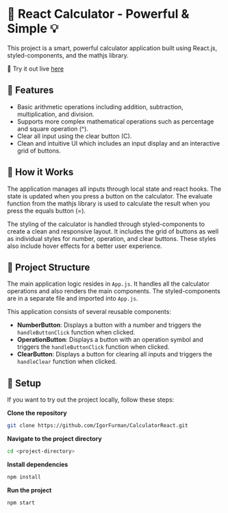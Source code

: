 # 🧮 React Calculator - Powerful & Simple 💡

This project is a smart, powerful calculator application built using React.js, styled-components, and the mathjs library.

🔗 Try it out live [here](https://igorfurman.github.io/CalculatorReact/)

## 🌟 Features

- Basic arithmetic operations including addition, subtraction, multiplication, and division.
- Supports more complex mathematical operations such as percentage and square operation (^).
- Clear all input using the clear button (C).
- Clean and intuitive UI which includes an input display and an interactive grid of buttons.

## 🚀 How it Works

The application manages all inputs through local state and react hooks. The state is updated when you press a button on the calculator. The evaluate function from the mathjs library is used to calculate the result when you press the equals button (=).

The styling of the calculator is handled through styled-components to create a clean and responsive layout. It includes the grid of buttons as well as individual styles for number, operation, and clear buttons. These styles also include hover effects for a better user experience.

## 📂 Project Structure 

The main application logic resides in `App.js`. It handles all the calculator operations and also renders the main components. The styled-components are in a separate file and imported into `App.js`.

This application consists of several reusable components:

- **NumberButton**: Displays a button with a number and triggers the `handleButtonClick` function when clicked.
- **OperationButton**: Displays a button with an operation symbol and triggers the `handleButtonClick` function when clicked.
- **ClearButton**: Displays a button for clearing all inputs and triggers the `handleClear` function when clicked.

## 🛴 Setup

If you want to try out the project locally, follow these steps:


**Clone the repository**
```bash
git clone https://github.com/IgorFurman/CalculatorReact.git
```
**Navigate to the project directory**
```bash
cd <project-directory>
```
**Install dependencies**
```bash
npm install
```
**Run the project**
```bash
npm start
```
